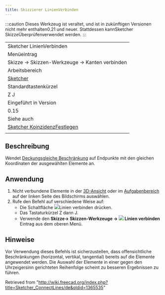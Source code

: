 ```yaml
---
title: Skizzierer LinienVerbinden
---
```


:::caution
Dieses Werkzeug ist veraltet, und ist in zukünftigen Versionen nicht mehr enthalten0.21 und neuer. Stattdessen kannSketcher SkizzeÜberprüfenverwendet werden.
:::

|                                                                                                    |
| -------------------------------------------------------------------------------------------------- |
| Sketcher LinienVerbinden                                                                           |
| Menüeintrag                                                                                        |
| Skizze → Skizzen-Werkzeuge → Kanten verbinden                                                      |
| Arbeitsbereich                                                                                     |
| [Sketcher](/Sketcher_Workbench/de "Sketcher Workbench/de")                                         |
| Standardtastenkürzel                                                                               |
| Z J                                                                                                |
| Eingeführt in Version                                                                              |
| 0.15                                                                                               |
| Siehe auch                                                                                         |
| [Sketcher KoinzidenzFestlegen](/Sketcher_ConstrainCoincident/de "Sketcher ConstrainCoincident/de") |
|                                                                                                    |

## Beschreibung

Wendet [Deckungsgleiche Beschränkung](/Sketcher_ConstrainCoincident/de "Sketcher ConstrainCoincident/de") auf Endpunkte mit den gleichen Koordinaten der ausgewählten Elemente an.

## Anwendung

1. Nicht verbundene Elemente in der [3D-Ansicht](/3D_view/de "3D view/de") oder im [Aufgabenbereich](/Task_panel/de "Task panel/de") auf der linken Seite des Bildschirms auswählen.
2. Rufe den Befehl auf verschiedene Weise auf:
   - Die Schaltfläche ![](/images/Sketcher_ConnectLines.svg)Linien verbinden drücken.
   - Das Tastaturkürzel Z dann J.
   - Verwende den **Skizze→ Skizzen-Werkzeuge → ![](/images/Sketcher_ConnectLines.svg) Linien verbinden** Eintrag aus dem oberen Menü.

## Hinweise

Vor Verwendung dieses Befehls ist sicherzustellen, dass offensichtliche Beschränkungen (horizontal, vertikal, tangential) bereits auf die Elemente angewendet werden.
Die Auswahl der Elemente in einer gegen den Uhrzeigersinn gerichteten Reihenfolge scheint zu besseren Ergebnissen zu führen.

Retrieved from "<http://wiki.freecad.org/index.php?title=Sketcher_ConnectLines/de&oldid=1365535>"
